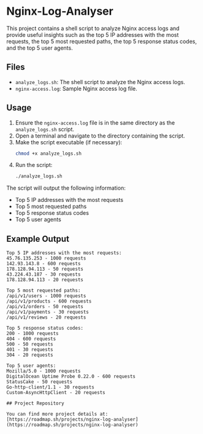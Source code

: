 # Nginx-Log-Analyser

This project contains a shell script to analyze Nginx access logs and provide useful insights such as the top 5 IP addresses with the most requests, the top 5 most requested paths, the top 5 response status codes, and the top 5 user agents.

## Files

- `analyze_logs.sh`: The shell script to analyze the Nginx access logs.
- `nginx-access.log`: Sample Nginx access log file.

## Usage

1. Ensure the `nginx-access.log` file is in the same directory as the `analyze_logs.sh` script.
2. Open a terminal and navigate to the directory containing the script.
3. Make the script executable (if necessary):
   ```sh
   chmod +x analyze_logs.sh
   ```
4. Run the script:
   ```sh
   ./analyze_logs.sh
   ```

The script will output the following information:

- Top 5 IP addresses with the most requests
- Top 5 most requested paths
- Top 5 response status codes
- Top 5 user agents

## Example Output

```
Top 5 IP addresses with the most requests:
45.76.135.253 - 1000 requests
142.93.143.8 - 600 requests
178.128.94.113 - 50 requests
43.224.43.187 - 30 requests
178.128.94.113 - 20 requests

Top 5 most requested paths:
/api/v1/users - 1000 requests
/api/v1/products - 600 requests
/api/v1/orders - 50 requests
/api/v1/payments - 30 requests
/api/v1/reviews - 20 requests

Top 5 response status codes:
200 - 1000 requests
404 - 600 requests
500 - 50 requests
401 - 30 requests
304 - 20 requests

Top 5 user agents:
Mozilla/5.0 - 1000 requests
DigitalOcean Uptime Probe 0.22.0 - 600 requests
StatusCake - 50 requests
Go-http-client/1.1 - 30 requests
Custom-AsyncHttpClient - 20 requests

## Project Repository

You can find more project details at:
[https://roadmap.sh/projects/nginx-log-analyser](https://roadmap.sh/projects/nginx-log-analyser)